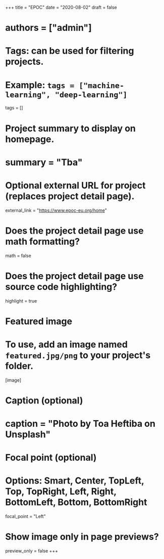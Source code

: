 
+++
title = "EPOC"
date = "2020-08-02"
draft = false

# authors = ["admin"]

# Tags: can be used for filtering projects.
# Example: `tags = ["machine-learning", "deep-learning"]`
tags = []

# Project summary to display on homepage.
# summary = "Tba"

# Optional external URL for project (replaces project detail page).
external_link = "https://www.epoc-eu.org/home"

# Does the project detail page use math formatting?
math = false

# Does the project detail page use source code highlighting?
highlight = true

# Featured image
# To use, add an image named `featured.jpg/png` to your project's folder. 
[image]
  # Caption (optional)
  # caption = "Photo by Toa Heftiba on Unsplash"

  # Focal point (optional)
  # Options: Smart, Center, TopLeft, Top, TopRight, Left, Right, BottomLeft, Bottom, BottomRight
  focal_point = "Left"

  # Show image only in page previews?
  preview_only = false
+++
